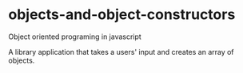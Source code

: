 # objects-and-object-constructors
Object oriented programing in javascript

A library application that takes a users' input and creates an array of objects.